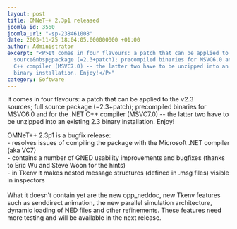 ```yaml
---
layout: post
title: OMNeT++ 2.3p1 released
joomla_id: 3560
joomla_url: "-sp-238461008"
date: 2003-11-25 18:04:05.000000000 +01:00
author: Administrator
excerpt: "<P>It comes in four flavours: a patch that can be applied to the v2.3 sources;&nbsp;full
  source&nbsp;package (=2.3+patch); precompiled binaries for MSVC6.0 and for the .NET
  C++ compiler (MSVC7.0) -- the latter two have to be unzipped into an existing 2.3
  binary installation. Enjoy!</P>"
category: Software
---
```

<P>It comes in four flavours: a patch that can be applied to the v2.3 sources;&nbsp;full source&nbsp;package (=2.3+patch); precompiled binaries for MSVC6.0 and for the .NET C++ compiler (MSVC7.0) -- the latter two have to be unzipped into an existing 2.3 binary installation. Enjoy!</P>OMNeT++ 2.3p1 is a bugfix release:<BR>- resolves issues of compiling the package with the Microsoft .NET compiler (aka VC7)<BR>- contains a number of GNED usability improvements and bugfixes (thanks to Eric Wu and Steve Woon for the hints)<BR>- in Tkenv it makes nested message structures (defined in .msg files) visible in inspectors<BR><BR>What it doesn't contain yet are the new opp_neddoc, new Tkenv features such as senddirect animation, the new parallel simulation architecture, dynamic loading of NED files and other refinements. These features need more testing and will be available in the next release.<BR>
